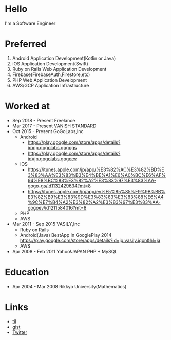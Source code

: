 # Hello
I'm a Software Engineer

# Preferred
1. Android Application Development(Kotlin or Java)
2. iOS Application Development(Swift)
3. Ruby on Rails Web Application Development
4. Firebase(FirebaseAuth,Firestore,etc)
5. PHP Web Application Development
6. AWS/GCP Application Infrastructure

# Worked at
* Sep 2018 - Present Freelance
* Mar 2017 - Present VANISH STANDARD
* Oct 2015 - Present GoGoLabs,Inc
  * Android
    * https://play.google.com/store/apps/details?id=jp.gogolabs.gogogs
    * https://play.google.com/store/apps/details?id=jp.gogolabs.gogoev
  * iOS
    * https://itunes.apple.com/jp/app/%E3%82%AC%E3%82%BD%E3%83%AA%E3%83%B3%E4%BE%A1%E6%A0%BC%E6%AF%94%E8%BC%83%E3%82%A2%E3%83%97%E3%83%AA-gogo-gs/id1132429634?mt=8
    * https://itunes.apple.com/jp/app/ev%E5%85%85%E9%9B%BB%E3%82%B9%E3%83%9D%E3%83%83%E3%83%88%E6%A4%9C%E7%B4%A2%E3%82%A2%E3%83%97%E3%83%AA-gogoev/id1211584016?mt=8
  * PHP
  * AWS
* Mar 2011 - Sep 2015 VASILY,Inc
  * Ruby on Rails
  * Android(Java)
    BestApp In GooglePlay 2014
    https://play.google.com/store/apps/details?id=jp.vasily.iqon&hl=ja
  * AWS
* Apr 2008 - Feb 2011 Yahoo!JAPAN 
PHP + MySQL

# Education
* Apr 2004 - Mar 2008 Rikkyo University(Mathematics)

# Links
* <a href="https://github.com/6rats/til">til</a>
* <a href="https://gist.github.com/6rats">gist</a>
* <a href="https://twitter.com/6rats">Twitter</a>
